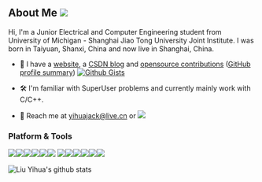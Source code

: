 ## About Me [![](https://visitor-badge.glitch.me/badge?page_id=jwenjian.visitor-badge)]()

Hi, I'm a Junior Electrical and Computer Engineering student from University of Michigan - Shanghai Jiao Tong University Joint Institute. I was born in Taiyuan, Shanxi, China and now live in Shanghai, China.

- :sparkler: I have a [website](https://yihuajack.github.io), a [CSDN blog](https://blog.csdn.net/yihuajack) and [opensource contributions](https://yihuajack.github.io/opensource-contributions) ([GitHub profile summary](https://profile-summary-for-github.com/user/yihuajack)) [![Github Gists](https://img.shields.io/github/followers/yihuajack?color=0088ff&label=Gists&logoColor=blue&style=social)](https://gist.github.com/yihuajack)

- :hammer_and_wrench: I'm familiar with SuperUser problems and currently mainly work with C/C++.

- :speech_balloon: Reach me at <yihuajack@live.cn> or [![](https://img.shields.io/badge/Twitter-follow-1DA1F2.svg?logo=Twitter)](https://twitter.com/yihuajack)

### Platform & Tools

[![](https://img.shields.io/badge/Windows-10-0078D6?style=flat-square&logo=Windows)](<[https://](https://www.microsoft.com/en-us/windows/)>)[![](https://img.shields.io/badge/Ubuntu-20.04%20LTS-E95420?style=flat-square&logo=Ubuntu)](https://ubuntu.com/)[![](https://img.shields.io/badge/Visual%20Studio%20Code-007ACC?style=flat-square&logo=Visual-Studio-Code)](https://code.visualstudio.com/)[![](https://img.shields.io/badge/Visual%20Studio-2019-5C2D91?style=flat-square&logo=Visual-Studio)](https://visualstudio.microsoft.com/)[![](https://img.shields.io/badge/JetBrains-000000?style=flat-square&logo=JetBrains)](https://www.jetbrains.com/)[![](https://img.shields.io/badge/Vim-019733?style=flat-square&logo=Vim)](https://www.vim.org/)
[![](https://img.shields.io/badge/PowerShell-7-5391FE?style=flat-square&logo=PowerShell)](https://github.com/PowerShell/PowerShell/)[![](https://img.shields.io/badge/C-A8B9CC?style=flat-square&logo=C)]()[![](https://img.shields.io/badge/C++-00599C?style=flat-square&logo=C%2B%2B)](https://www.cplusplus.com/)[![](https://img.shields.io/badge/Python-3-3776AB?style=flat-square&logo=Python)](https://www.python.org/)[![](https://img.shields.io/badge/Wolfram%20Mathematica-12-DD1100?style=flat-square&logo=Wolfram-Mathematica)](https://www.wolfram.com/mathematica/)[![](https://img.shields.io/badge/LaTeX-2e-008080?style=flat-square&logo=LaTeX)](https://www.latex-project.org/)

![Liu Yihua's github stats](https://github-readme-stats.vercel.app/api?username=yihuajack&count_private=true&show_icons=true&theme=tokyonight)